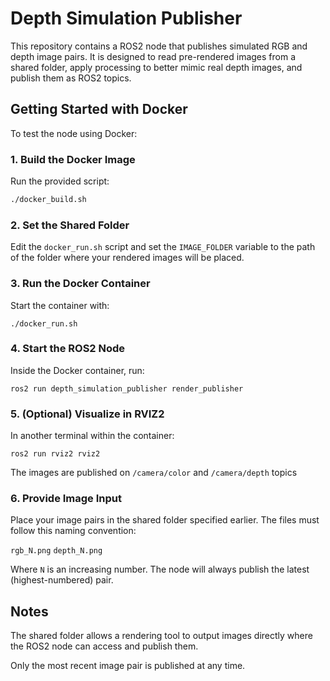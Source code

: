 # Depth Simulation Publisher

This repository contains a ROS2 node that publishes simulated RGB and depth image pairs. It is designed to read pre-rendered images from a shared folder, apply processing to better mimic real depth images, and publish them as ROS2 topics.

## Getting Started with Docker

To test the node using Docker:

### 1. Build the Docker Image

Run the provided script:

```bash
./docker_build.sh
```

### 2. Set the Shared Folder
Edit the ```docker_run.sh``` script and set the ```IMAGE_FOLDER``` variable to the path of the folder where your rendered images will be placed.

### 3. Run the Docker Container
Start the container with:
```
./docker_run.sh
```
### 4. Start the ROS2 Node
Inside the Docker container, run:

```
ros2 run depth_simulation_publisher render_publisher
```
### 5. (Optional) Visualize in RVIZ2
In another terminal within the container:

```
ros2 run rviz2 rviz2
```
The images are published on ```/camera/color``` and ```/camera/depth``` topics
### 6. Provide Image Input
Place your image pairs in the shared folder specified earlier. The files must follow this naming convention:

```rgb_N.png```
```depth_N.png```

Where ```N``` is an increasing number. The node will always publish the latest (highest-numbered) pair.

## Notes
The shared folder allows a rendering tool to output images directly where the ROS2 node can access and publish them.

Only the most recent image pair is published at any time.
